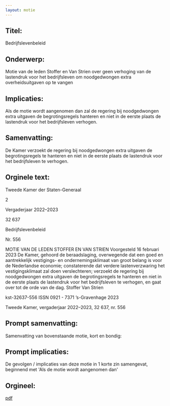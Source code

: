 ```yaml
---
layout: motie
---
```

## Titel:
Bedrijfslevenbeleid
## Onderwerp:
Motie van de leden Stoffer en Van Strien over geen verhoging van de lastendruk voor het bedrijfsleven om noodgedwongen extra overheidsuitgaven op te vangen 
## Implicaties:

Als de motie wordt aangenomen dan zal de regering bij noodgedwongen extra uitgaven de begrotingsregels hanteren en niet in de eerste plaats de lastendruk voor het bedrijfsleven verhogen.
## Samenvatting:

De Kamer verzoekt de regering bij noodgedwongen extra uitgaven de begrotingsregels te hanteren en niet in de eerste plaats de lastendruk voor het bedrijfsleven te verhogen.
## Orginele text:


Tweede Kamer der Staten-Generaal

2

Vergaderjaar 2022–2023

32 637

Bedrijfslevenbeleid

Nr. 556

MOTIE VAN DE LEDEN STOFFER EN VAN STRIEN
Voorgesteld 16 februari 2023
De Kamer,
gehoord de beraadslaging,
overwegende dat een goed en aantrekkelijk vestigings- en ondernemingsklimaat van groot belang is voor de Nederlandse economie;
constaterende dat verdere lastenverzwaring het vestigingsklimaat zal
doen verslechteren;
verzoekt de regering bij noodgedwongen extra uitgaven de begrotingsregels te hanteren en niet in de eerste plaats de lastendruk voor het
bedrijfsleven te verhogen,
en gaat over tot de orde van de dag.
Stoffer
Van Strien

kst-32637-556
ISSN 0921 - 7371
’s-Gravenhage 2023

Tweede Kamer, vergaderjaar 2022–2023, 32 637, nr. 556


## Prompt samenvatting:
Samenvatting van bovenstaande motie, kort en bondig:


## Prompt implicaties:
De gevolgen / implicaties van deze motie in 1 korte zin samengevat, beginnend met 'Als de motie wordt aangenomen dan' 

## Orgineel:
[pdf](https://gegevensmagazijn.tweedekamer.nl/OData/v4/2.0/Document(3d30701b-e623-4983-b0e6-741c2a3418e4)/resource)
